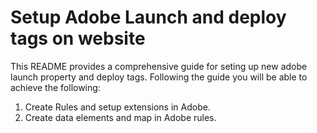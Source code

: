 # Setup Adobe Launch and deploy tags on website
This README provides a comprehensive guide for seting up new adobe launch property and deploy tags. Following the guide you will be able to achieve the following:
1. Create Rules and setup extensions in Adobe.
2. Create data elements and map in Adobe rules.
